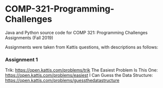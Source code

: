 # COMP-321-Programming-Challenges
Java and Python source code for COMP 321: Programming Challenges Assignments (Fall 2019)

Assignments were taken from Kattis questions, with descriptions as follows:

### Assignment 1
Trik: https://open.kattis.com/problems/trik
The Easiest Problem Is This One: https://open.kattis.com/problems/easiest
I Can Guess the Data Structure: https://open.kattis.com/problems/guessthedatastructure
